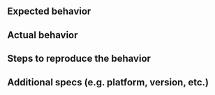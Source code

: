 <!--
Thank you for contributing!
Please provide a bug report using the following template.
-->

<!-- BUG TEMPLATE -->
## Expected behavior

## Actual behavior

## Steps to reproduce the behavior

## Additional specs (e.g. platform, version, etc.)
